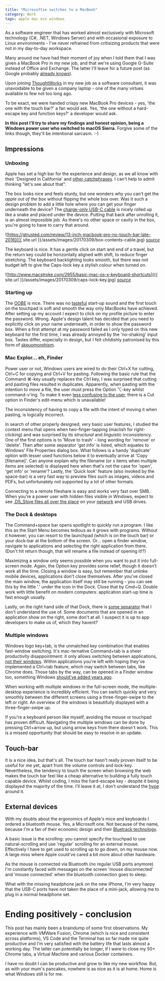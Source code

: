 ```yaml
---
title: "Microsoftie switches to a MacBook"
category: Work
tags: apple mac osx windows
---
```


As a software engineer that has worked almost exclusively with Microsoft technology (C#, .NET, Windows Server) and with occasional exposure to Linux environments - I've never refrained from critisizing products that were not in my day-to-day workspace.

Many around me have had their moment of joy when I told them that I was given a MacBook Pro in my new job, and that we're using Google G-Suite instead of Office and Exchange. The latter I'll leave for a future post (as Google probably [already knows](https://www.theguardian.com/technology/2014/apr/15/gmail-scans-all-emails-new-google-terms-clarify)).

Upon joining [ThoughtWorks](https://www.thoughtworks.com) in my new job as a software consultant, it was unavoidable to be given a company laptop - one of the many virtues available to few not too long ago.

To be exact, we were handed crispy new MacBook Pro devices - yes, 'the one with the touch bar?' a fan would ask. Yes, 'the one without a hard-escape key and function keys?' a developer would ask.

__In this post I'll try to share my findings and honest opinion, being a Windows power user who switched to macOS Sierra.__ Forgive some of the links though, they'll be intentional sarcasm. :-)

## Impressions
### Unboxing
Apple has set a high bar for the experience and design, as we all know with their 'Designed in California' and [other catchphrases](https://qz.com/777628/the-slogan-for-apples-aapl-new-iphone-7-translates-into-this-is-penis-in-hong-kong/). I can't help to admit thinking "let's see about that".

The box looks nice and feels sturdy, but one wonders why you can't get the *apple out of the box* without flipping the whole box over. Was it such a design problem to add a little hole where you can get your finger underneath the device?
The [charge-only USB-C cable](http://www.apple.com/shop/question/answers/product/MLL82AM/A/is-this-a-thunderbolt-3-cable-or-just-a-usbc-cable/QT4CFYH92TCAK2242) is nicely rolled up like a snake and placed under the device. Putting that back after unrolling it, is an almost impossible job. As there's no other space or cavity in the box, you're going to have to carry that around.

![https://gtrusted.com/review/13-inch-macbook-pro-no-touch-bar-late-2016]({{ site.url }}/assets/images/20170309/box-contents-cable.jpg)
*[source](https://gtrusted.com/review/13-inch-macbook-pro-no-touch-bar-late-2016)*

The keyboard is nice. It has a gentle click on start and end of a travel, but the return key could be horizontally aligned with shift, to reduce finger stretching. The keyboard backlighting looks smooth, but there was not budget left to give the Caps-lock key a stylish colour when turned on.

![http://www.macstroke.com/2955/basic-mac-os-x-keyboard-shortcuts]({{ site.url }}/assets/images/20170309/caps-lock-key.jpg)
*[source](http://www.macstroke.com/2955/basic-mac-os-x-keyboard-shortcuts)*

### Starting up
The [OOBE](https://en.wikipedia.org/wiki/Out-of-box_experience) is nice. There was no [tasteful](https://soundcloud.com/yungterra/startupdmg) start-up sound and the first touch on the touchpad is soft and smooth the way only MacBooks have achieved. After setting up my account I expect to click on my profile picture to enter the password. Wrong. Apple's design talent has decided that you need to explicitly click on your name underneath, in order to show the password box. When a first attempt at my password failed as I only typed on this new keyboard for the first time, I was already annoyed by the 'no-shaking' input box. Tastes differ, especially in design, but I felt childishly patronised by this form of [skeuomorphism](https://www.interaction-design.org/literature/article/skeuomorphism-is-dead-long-live-skeuomorphism).

### Mac Explor... eh, Finder
Power user or not, Windows users are wired to do their Ctrl+X for cutting, Ctrl+C for copying and Ctrl+V for pasting. Following the basic rule that the Command ⌘-key usually replaces the Ctrl key, I was surprised that cutting and pasting files resulted in duplicates. Apparently, when pasting with the intention to *move* a file, the user must press the Option ⌥-key whilst command-v'ing. To make it even [less confusing to the user](https://discussions.apple.com/message/13302621?messageID=13302621), there is a Cut option in Finder's edit-menu which is unavailable!

The inconsistency of having to copy a file with the intent of moving it when pasting, is logically incorrect.

In search of other properly designed, very basic user features, I studied the context menu that opens when two-finger-tapping (maclish for right-clicking) and was surprised by its _structural_ and _linguistic_ inconsistency. One of the first options is to 'Move to trash' - long wording for 'remove' or 'delete'. Then after some separator 'get info' is listed, which equates to Windows' File Properties dialog box. What follows is a handy 'duplicate' option with lesser used functions below it to eventually arrive at 'Copy [filename]'. Can anyone explain why the filename (or x items when multiple items are selected) is displayed here when that's not the case for 'open', 'get info' or 'rename'? Lastly, the 'Quick look' feature (also invoked by the space-bar) is a very fast way to preview files such as images, videos and PDFs, but unfortunately not supported by a lot of other formats.

Connecting to a remote fileshare is easy and works very fast over SMB. When you're a power user with hidden files visible in Windows, expect to see [.DS_Store files all over the place](https://www.aorensoftware.com/blog/2011/12/24/death-to-ds_store/) on your [network](https://support.apple.com/en-gb/HT1629) and USB drives.

### The Dock & desktops
The Command+space bar opens spotlight to quickly run a program. I like this as the Start Menu becomes tedious as it grows with programs. Without it however, you can resort to the launchpad (which is on the touch bar) or your dock-bar at the bottom of the screen. Or... open a finder window, navigate to applications and selecting the right application from there. (Don't hit return though, that will rename a file instead of opening it!?)

Maximizing a window only seems possible when you want to put it into full-screen mode. Again, the Option key provides some relief, though it doesn't work all the time. Closing a window is easy, but remember that unlinke mobile devices, applications don't close themselves. After you've closed the main window, the application itself may still be running - you can see this by the little '.' under the icon in the Dock. Close that by Cmd+Q. Double work with little benefit on modern computers: application start-up time is fast enough usually.

Lastly, on the right hand side of that Dock, there is [some separator](https://www.lifewire.com/add-custom-and-standard-doc-spacers-to-mac-2260861) that I don't understand the use of. Some documents that are opened in an application show on the right, some don't at all. I suspect it is up to app developers to make us of, which they havent?

### Multiple windows
Windows logo key+tab, is the unmatched key combination that enables fast-window switching. It's mac-ternative Command+tab is a sheer productivity disappointment: it only allows switching between applications, [not their windows](http://apple.stackexchange.com/questions/2718/best-app-to-switch-between-all-open-windows). Within applications you're left with hoping they've implemented a Ctrl+tab feature, which may switch between tabs, like Chrome does. Those tabs by the way, can be opened in a Finder window too, something Windows [should've added years ago](http://ejie.me/).

When working with multiple windows in the full-screen mode, the multiple-desktop experience is incredibly efficient. You can switch quickly and very smoothly between the different screens using a three-finger-swipe to the left or right. An overview of the windows is beautifully displayed with a three-finger-swipe up.

If you're a keyboard person like myself, avoiding the mouse or touchpad has proven difficult. Navigating the multiple windows can be done by pressing Ctrl+arrow up, but using arrow keys from there doesn't work. This is a missed opportunity that should be easy to resolve in an update.

## Touch-bar
It is a nice idea, but that's all. The touch bar hasn't really proven itself to be useful for me yet, apart from the volume controls and lock-key. Nevertheless, the tendency to touch the screen when browsing the web makes the touch bar feel like a cheap alternative to building a fully touch capable device. Whilst coding, I miss the hard-escape key - despite it being displayed the majority of the time. I'll leave it at, I don't understand the [hype](http://www.stuff.tv/features/macbook-pros-touch-bar-worth-hype) around it.

## External devices
With my doubts about the ergonomics of Apple's mice and keyboards I ordered a bluetooth mouse. Yes, a Microsoft one. Not because of the name, because I'm a fan of their economic design and their [Bluetrack technology](http://mousearea.com/what-is-bluetrack-technology/).

A basic issue is the scrolling: you cannot specify the touchpad to use natural-scrolling and use 'regular' scrolling for an external mouse. Effectively I have to get used to scrolling up to go down, on my mouse now. A large miss where Apple could've cared a bit more about other hardware. 

As the mouse is connected via Bluetooth (no regular USB ports anymore) I'm constantly faced with messages on the screen 'mouse disconnected' and 'mouse connected' when the bluetooth connection goes to sleep.

What with the missing headphone jack on the new iPhone, I'm very happy that the USB-C ports have not taken the place of a mini-jack, allowing me to plug in a normal headphone set.

# Ending positively - conclusion
This post has mainly been a braindump of some first observations. My experience with VMWare Fusion, Chrome (which is nice and consistent across platforms), VS Code and the Terminal has so far made me quite productive and I'm very satisfied with the battery life that lasts almost a working day. The latter can potentially be longer, if I were to close my 50+ Chrome tabs, a Virtual Machine and various Docker containers.

I have no doubt I can be productive and grow to like my new workflow. But, as with your mum's pancakes, nowhere is as nice as it is at home. Home is what Windows still is for me.